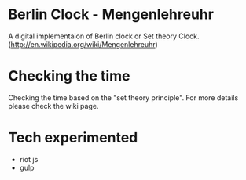 # Berlin Clock - Mengenlehreuhr

A digital implementaion of Berlin clock or Set theory Clock.  (http://en.wikipedia.org/wiki/Mengenlehreuhr)

# Checking the time
Checking the time based on the "set theory principle". For more details please check the wiki page.

# Tech experimented
 * riot js
 * gulp
